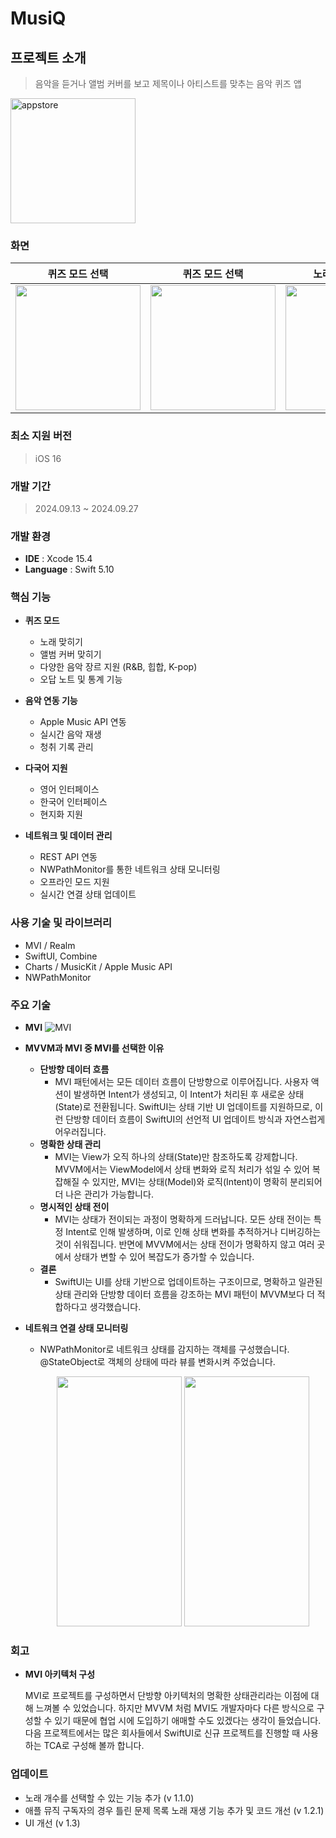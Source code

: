 # MusiQ

## 프로젝트 소개
> 음악을 듣거나 앨범 커버를 보고 제목이나 아티스트를 맞추는 음악 퀴즈 앱
<a href="https://apps.apple.com/kr/app/musiq-%EB%85%B8%EB%9E%98-%EB%A7%9E%EC%B6%94%EA%B8%B0/id6711330766">
    <img width="200" alt="appstore" src="https://github.com/nbcamp-archive/kkuk-ios/assets/26790710/72caf6ff-b829-4608-98d9-16d42d0a3eb0">
</a>

### 화면
| 퀴즈 모드 선택 | 퀴즈 모드 선택 | 노래 듣고 맞추기 | 앨범 커버 보고 맞추기 | 틀린 문제 목록 | 차트 |
| --- | --- | --- | --- | --- | --- |
| <img src="https://github.com/user-attachments/assets/09c99068-423d-4a5c-a111-c90e887a2016" width="200"> | <img src="https://github.com/user-attachments/assets/3fd49c46-e959-4338-aa21-7072aed05e9f" width="200"> | <img src="https://github.com/user-attachments/assets/84038279-d8d2-47dd-b1b2-df49dbea1df1" width="200"> | <img src="https://github.com/user-attachments/assets/34768baf-7ca2-40ef-b259-4823acdffdde" width="200"> | <img src="https://github.com/user-attachments/assets/b8970a14-624c-4cf9-9fca-c97b32d84b8d" width="200"> | <img src="https://github.com/user-attachments/assets/7e859949-2298-4cb9-95bb-8cdb236ab4f4" width="200"> |

### 최소 지원 버전
> iOS 16

### 개발 기간
> 2024.09.13 ~ 2024.09.27

### 개발 환경
- **IDE** : Xcode 15.4
- **Language** : Swift 5.10

### 핵심 기능

- **퀴즈 모드**

    - 노래 맞히기
    - 앨범 커버 맞히기
    - 다양한 음악 장르 지원 (R&B, 힙합, K-pop)
    - 오답 노트 및 통계 기능


- **음악 연동 기능**

    - Apple Music API 연동
    - 실시간 음악 재생
    - 청취 기록 관리



- **다국어 지원**

    - 영어 인터페이스
    - 한국어 인터페이스
    - 현지화 지원


- **네트워크 및 데이터 관리**
    - REST API 연동
    - NWPathMonitor를 통한 네트워크 상태 모니터링
    - 오프라인 모드 지원
    - 실시간 연결 상태 업데이트

### 사용 기술 및 라이브러리
- MVI / Realm
- SwiftUI, Combine
- Charts / MusicKit / Apple Music API
- NWPathMonitor

### 주요 기술
- **MVI**
![MVI](https://github.com/user-attachments/assets/425673c7-d7c8-4f2b-bf05-f231f30728b3)
- **MVVM과 MVI 중 MVI를 선택한 이유**
    - **단방향 데이터 흐름**
        - MVI 패턴에서는 모든 데이터 흐름이 단방향으로 이루어집니다. 사용자 액션이 발생하면 Intent가 생성되고, 이 Intent가 처리된 후 새로운 상태(State)로 전환됩니다. SwiftUI는 상태 기반 UI 업데이트를 지원하므로, 이런 단방향 데이터 흐름이 SwiftUI의 선언적 UI 업데이트 방식과 자연스럽게 어우러집니다.
    - **명확한 상태 관리**
        - MVI는 View가 오직 하나의 상태(State)만 참조하도록 강제합니다. MVVM에서는 ViewModel에서 상태 변화와 로직 처리가 섞일 수 있어 복잡해질 수 있지만, MVI는 상태(Model)와 로직(Intent)이 명확히 분리되어 더 나은 관리가 가능합니다.
    - **명시적인 상태 전이**
        - MVI는 상태가 전이되는 과정이 명확하게 드러납니다. 모든 상태 전이는 특정 Intent로 인해 발생하며, 이로 인해 상태 변화를 추적하거나 디버깅하는 것이 쉬워집니다. 반면에 MVVM에서는 상태 전이가 명확하지 않고 여러 곳에서 상태가 변할 수 있어 복잡도가 증가할 수 있습니다.
    - **결론**
        - SwiftUI는 UI를 상태 기반으로 업데이트하는 구조이므로, 명확하고 일관된 상태 관리와 단방향 데이터 흐름을 강조하는 MVI 패턴이 MVVM보다 더 적합하다고 생각했습니다.
     
- **네트워크 연결 상태 모니터링**
    - NWPathMonitor로 네트워크 상태를 감지하는 객체를 구성했습니다. @StateObject로 객체의 상태에 따라 뷰를 변화시켜 주었습니다.
      <p align="center">
      <img src="https://github.com/user-attachments/assets/b1d18304-23b6-4088-b86f-adb0dd78c0da" width="200" height="400"/> <img src="https://github.com/user-attachments/assets/2a9e23fb-714c-49d6-a69e-769246dc2444" width="200" height="400"/>
      </p>

### 회고
- **MVI 아키텍처 구성**
  
    MVI로 프로젝트를 구성하면서 단방향 아키텍처의 명확한 상태관리라는 이점에 대해 느껴볼 수 있었습니다.
    하지만 MVVM 처럼 MVI도 개발자마다 다른 방식으로 구성할 수 있기 때문에 협업 시에 도입하기 애매할 수도 있겠다는 생각이 들었습니다.
    다음 프로젝트에서는 많은 회사들에서 SwiftUI로 신규 프로젝트를 진행할 때 사용하는 TCA로 구성해 볼까 합니다.

### 업데이트
- 노래 개수를 선택할 수 있는 기능 추가 (v 1.1.0)
- 애플 뮤직 구독자의 경우 틀린 문제 목록 노래 재생 기능 추가 및 코드 개선 (v 1.2.1)
- UI 개선 (v 1.3)
